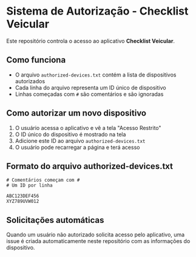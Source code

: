 # Sistema de Autorização - Checklist Veicular

Este repositório controla o acesso ao aplicativo **Checklist Veicular**.

## Como funciona

- O arquivo `authorized-devices.txt` contém a lista de dispositivos autorizados
- Cada linha do arquivo representa um ID único de dispositivo
- Linhas começadas com `#` são comentários e são ignoradas

## Como autorizar um novo dispositivo

1. O usuário acessa o aplicativo e vê a tela "Acesso Restrito"
2. O ID único do dispositivo é mostrado na tela
3. Adicione este ID ao arquivo `authorized-devices.txt`
4. O usuário pode recarregar a página e terá acesso

## Formato do arquivo authorized-devices.txt

```
# Comentários começam com #
# Um ID por linha

ABC123DEF456
XYZ789UVW012
```

## Solicitações automáticas

Quando um usuário não autorizado solicita acesso pelo aplicativo, uma issue é criada automaticamente neste repositório com as informações do dispositivo.
